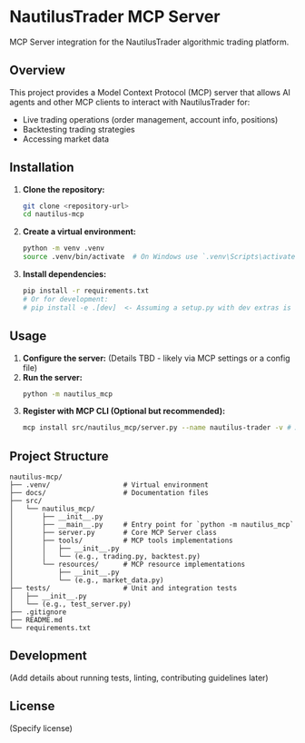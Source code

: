 # NautilusTrader MCP Server

MCP Server integration for the NautilusTrader algorithmic trading platform.

## Overview

This project provides a Model Context Protocol (MCP) server that allows AI agents and other MCP clients to interact with NautilusTrader for:

- Live trading operations (order management, account info, positions)
- Backtesting trading strategies
- Accessing market data

## Installation

1.  **Clone the repository:**
    ```bash
    git clone <repository-url>
    cd nautilus-mcp
    ```
2.  **Create a virtual environment:**
    ```bash
    python -m venv .venv
    source .venv/bin/activate  # On Windows use `.venv\Scripts\activate`
    ```
3.  **Install dependencies:**
    ```bash
    pip install -r requirements.txt
    # Or for development:
    # pip install -e .[dev]  <- Assuming a setup.py with dev extras is added later
    ```

## Usage

1.  **Configure the server:** (Details TBD - likely via MCP settings or a config file)
2.  **Run the server:**
    ```bash
    python -m nautilus_mcp
    ```
3.  **Register with MCP CLI (Optional but recommended):**
    ```bash
    mcp install src/nautilus_mcp/server.py --name nautilus-trader -v # Add env vars if needed
    ```

## Project Structure

```
nautilus-mcp/
├── .venv/                  # Virtual environment
├── docs/                   # Documentation files
├── src/
│   └── nautilus_mcp/
│       ├── __init__.py
│       ├── __main__.py     # Entry point for `python -m nautilus_mcp`
│       ├── server.py       # Core MCP Server class
│       ├── tools/          # MCP tools implementations
│       │   ├── __init__.py
│       │   └── (e.g., trading.py, backtest.py)
│       └── resources/      # MCP resource implementations
│           ├── __init__.py
│           └── (e.g., market_data.py)
├── tests/                  # Unit and integration tests
│   ├── __init__.py
│   └── (e.g., test_server.py)
├── .gitignore
├── README.md
└── requirements.txt
```

## Development

(Add details about running tests, linting, contributing guidelines later)

## License

(Specify license)

